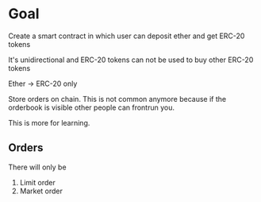 # Goal 

Create a smart contract in which user can deposit ether and get ERC-20 tokens 

It's unidirectional and ERC-20 tokens can not be used to buy other ERC-20 tokens 

Ether -> ERC-20 only 

Store orders on chain. This is not common anymore because if the orderbook is visible other people can frontrun you. 

This is more for learning. 

## Orders 

There will only be 

1. Limit order 
2. Market order
